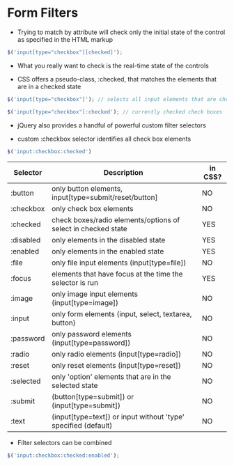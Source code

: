 # Form Filters

* Trying to match by attribute will check only the initial state of the control
  as specified in the HTML markup

```javascript
$('input[type="checkbox"][checked]');
```

* What you really want to check is the real-time state of the controls

- CSS offers a pseudo-class, :checked, that matches the elements that are in a
  checked state


```javascript
$('input[type="checkbox"]'); // selects all input elements that are check boxes

$('input[type="checkbox"]:checked'); // currently checked check boxes
```

* jQuery also provides a handful of powerful custom filter selectors

- custom :checkbox selector identifies all check box elements

```javascript
$('input:checkbox:checked')
```

Selector | Description  | in CSS?
---------|--------------|--------
:button  | only button elements, input[type=submit/reset/button] | NO
:checkbox | only check box elements | NO
:checked | check boxes/radio elements/options of select in checked state | YES
:disabled | only elements in the disabled state | YES
:enabled | only elements in the enabled state | YES
:file | only file input elements (input[type=file]) | NO
:focus | elements that have focus at the time the selector is run | YES
:image | only image input elements (input[type=image]) | NO
:input | only form elements (input, select, textarea, button) | NO
:password | only password elements (input[type=password]) | NO
:radio | only radio elements (input[type=radio]) | NO
:reset | only reset elements (input[type=reset]) | NO
:selected | only 'option' elements that are in the selected state | NO
:submit | (button[type=submit]) or (input[type=submit]) | NO
:text | (input[type=text]) or input without 'type' specified (default) | NO

* Filter selectors can be combined

```javascript
$('input:checkbox:checked:enabled');
```
